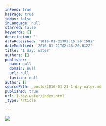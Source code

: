 ```yaml
---
inFeed: true
hasPage: true
inNav: false
inLanguage: null
starred: false
keywords: []
description: ''
datePublished: '2016-01-21T03:15:56.258Z'
dateModified: '2016-01-21T02:46:20.632Z'
title: '1 day: water'
authors: []
publisher:
  name: null
  domain: null
  url: null
  favicon: null
author: []
sourcePath: _posts/2016-01-21-1-day-water.md
published: true
url: 1-day-water/index.html
_type: Article

---
```

![](https://the-grid-user-content.s3-us-west-2.amazonaws.com/555c675f-b3a4-4d59-ac84-d467f63e617f.jpg)
